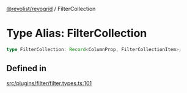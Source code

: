[@revolist/revogrid](README.md) / FilterCollection

# Type Alias: FilterCollection

```ts
type FilterCollection: Record<ColumnProp, FilterCollectionItem>;
```

## Defined in

[src/plugins/filter/filter.types.ts:101](https://github.com/revolist/revogrid/blob/541ed3c2070ab701e47c29bb6172b17d19a08816/src/plugins/filter/filter.types.ts#L101)
